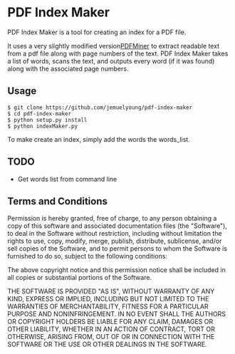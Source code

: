 PDF Index Maker
========

PDF Index Maker is a tool for creating an index for a PDF file.

It uses a very slightly modified version<a href="http://www.unixuser.org/~euske/python/pdfminer/">PDFMiner</a> to extract readable text from a pdf file along with page numbers of the text. PDF Index Maker takes a list of words, scans the text, and outputs every word (if it was found) along with the associated page numbers.

Usage
------
    $ git clone https://github.com/jemuelyoung/pdf-index-maker
    $ cd pdf-index-maker
    $ python setup.py install
    $ python indexMaker.py

To make create an index, simply add the words the words_list.

TODO
-----
* Get words list from command line


Terms and Conditions
-----

Permission is hereby granted, free of charge, to any person obtaining a copy of this software and associated documentation files (the "Software"), to deal in the Software without restriction, including without limitation the rights to use, copy, modify, merge, publish, distribute, sublicense, and/or sell copies of the Software, and to permit persons to whom the Software is furnished to do so, subject to the following conditions:

The above copyright notice and this permission notice shall be included in all copies or substantial portions of the Software.

THE SOFTWARE IS PROVIDED "AS IS", WITHOUT WARRANTY OF ANY KIND, EXPRESS OR IMPLIED, INCLUDING BUT NOT LIMITED TO THE WARRANTIES OF MERCHANTABILITY, FITNESS FOR A PARTICULAR PURPOSE AND NONINFRINGEMENT. IN NO EVENT SHALL THE AUTHORS OR COPYRIGHT HOLDERS BE LIABLE FOR ANY CLAIM, DAMAGES OR OTHER LIABILITY, WHETHER IN AN ACTION OF CONTRACT, TORT OR OTHERWISE, ARISING FROM, OUT OF OR IN CONNECTION WITH THE SOFTWARE OR THE USE OR OTHER DEALINGS IN THE SOFTWARE.